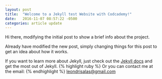 ```yaml
---
layout: post
title:  "Welcome to a Jekyll test Website with Codcademy!"
date:   2016-11-07 08:57:22 -0500
categories: article update
---
```

Hi there, modifying the initial post to show a brief info about the project.

Already have modified the new post, simply changing things for this post to get an idea about how it works.

If you want to learn more about Jekyll, just check out the [Jekyll docs][jekyll-docs] and get the most out of Jekyll. 
{% highlight ruby %} 
Or you can contact me at the email:
{% endhighlight %} [leondrisalas@gmail.com][leondrisalas-email]

[jekyll-docs]: http://jekyllrb.com/docs/home
[leondrisalas-email]: mailto:leondrisalas@gmail.com
